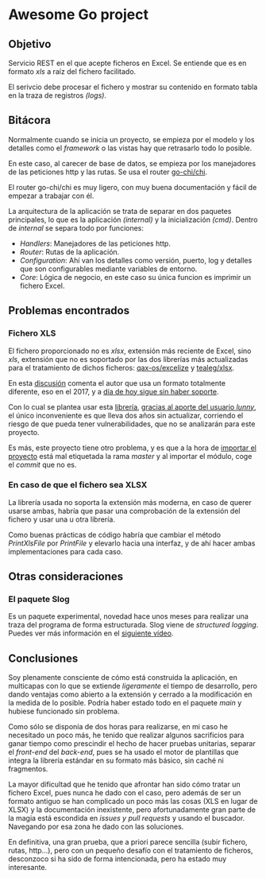 # Awesome Go project

## Objetivo
Servicio REST en el que acepte ficheros en Excel. Se entiende que es en 
formato *xls* a raíz del fichero facilitado.

El serivcio debe procesar el fichero y mostrar su contenido en formato tabla
en la traza de registros *(logs)*.

## Bitácora
Normalmente cuando se inicia un proyecto, se empieza por el modelo y los detalles
como el *framework* o las vistas hay que retrasarlo todo lo posible.

En este caso, al carecer de base de datos, se empieza por los manejadores de las 
peticiones http y las rutas. Se usa el router [go-chi/chi](https://github.com/go-chi/chi).

El router go-chi/chi es muy ligero, con muy buena documentación y fácil de empezar
a trabajar con él.

La arquitectura de la aplicación se trata de separar en dos paquetes principales,
lo que es la aplicación *(internal)* y la inicialización *(cmd)*. Dentro de *internal*
se separa todo por funciones:

- *Handlers*: Manejadores de las peticiones http.
- *Router*: Rutas de la aplicación.
- *Configuration*: Ahí van los detalles como versión, puerto, log y detalles que son
configurables mediante variables de entorno.
- *Core*: Lógica de negocio, en este caso su única funcion es imprimir un fichero Excel.

## Problemas encontrados
### Fichero XLS
El fichero proporcionado no es *xlsx*, extensión más reciente de Excel, sino *xls*,
extensión que no es soportado por las dos librerías más actualizadas para el
tratamiento de dichos ficheros: [qax-os/excelize](https://github.com/qax-os/excelize) y
[tealeg/xlsx](https://github.com/tealeg/xlsx).

En esta [discusión](https://github.com/qax-os/excelize/issues/44) comenta el autor que
usa un formato totalmente diferente, eso en el 2017, y a [día de hoy sigue sin haber
soporte](https://github.com/qax-os/excelize/issues/1381#issuecomment-1294496456).

Con lo cual se plantea usar esta [librería](https://github.com/extrame/xls), 
[gracias al aporte del usuario *lunny*](https://github.com/qax-os/excelize/issues/44#issuecomment-386771170),
el único inconveniente es que lleva dos años sin actualizar, corriendo el riesgo de
que pueda tener vulnerabilidades, que no se analizarán para este proyecto.

Es más, este proyecto tiene otro problema, y es que a la hora de [importar el proyecto](https://github.com/extrame/xls/issues/77)
está mal etiquetada la rama *master* y al importar el módulo, coge el *commit* que
no es.

### En caso de que el fichero sea XLSX
La librería usada no soporta la extensión más moderna, en caso de querer usarse ambas,
habría que pasar una comprobación de la extensión del fichero y usar una u otra librería.

Como buenas prácticas de código habría que cambiar el método *PrintXlsFile* por *PrintFile*
y elevarlo hacia una interfaz, y de ahí hacer ambas implementaciones para cada caso.
## Otras consideraciones
### El paquete Slog
Es un paquete experimental, novedad hace unos meses para realizar una traza del programa
de forma estructurada. Slog viene de *structured logging*. Puedes ver más información
en el [siguiente vídeo](https://www.youtube.com/watch?v=gd_Vyb5vEw0).

## Conclusiones
Soy plenamente consciente de cómo está construida la aplicación, en multicapas con lo que
se extiende *ligeramente* el tiempo de desarrollo, pero dando ventajas como abierto a la
extensión y cerrado a la modificación en la medida de lo posible. Podría haber estado todo
en el paquete *main* y hubiese funcionado sin problema.

Como sólo se disponía de dos horas para realizarse, en mi caso he necesitado un poco más, 
he tenido que realizar algunos sacrificios para ganar tiempo como prescindir el hecho de 
hacer pruebas unitarias, separar el *front-end* del *back-end*, pues se ha usado el motor
de plantillas que integra la librería estándar en su formato más básico, sin caché ni
fragmentos.

La mayor dificultad que he tenido que afrontar han sido cómo tratar un fichero Excel,
pues nunca he dado con el caso, pero además de ser un formato antiguo se han complicado un
poco más las cosas (XLS en lugar de XLSX) y la documentación inexistente, pero 
afortunadamente gran parte de la magia está escondida en *issues y pull requests* y usando 
el buscador. Navegando por esa zona he dado con las soluciones.

En definitiva, una gran prueba, que a priori parece sencilla (subir fichero, rutas, http...), 
pero con un pequeño desafío con el tratamiento de ficheros, desconzoco si ha sido de forma
intencionada, pero ha estado muy interesante.
